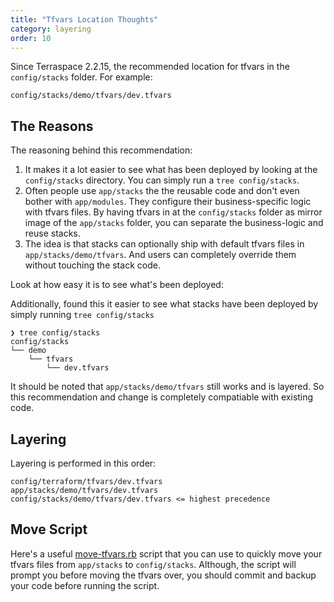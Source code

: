 ```yaml
---
title: "Tfvars Location Thoughts"
category: layering
order: 10
---
```


Since Terraspace 2.2.15, the recommended location for tfvars in the `config/stacks` folder. For example:

    config/stacks/demo/tfvars/dev.tfvars

## The Reasons

The reasoning behind this recommendation:

1. It makes it a lot easier to see what has been deployed by looking at the `config/stacks` directory. You can simply run a `tree config/stacks`.
2. Often people use `app/stacks` the the reusable code and don't even bother with `app/modules`. They configure their business-specific logic with tfvars files. By having tfvars in at the `config/stacks` folder as mirror image of the `app/stacks` folder, you can separate the business-logic and reuse stacks.
3. The idea is that stacks can optionally ship with default tfvars files in `app/stacks/demo/tfvars`. And users can completely override them without touching the stack code.

Look at how easy it is to see what's been deployed:

Additionally, found this it easier to see what stacks have been deployed by simply running `tree config/stacks`

    ❯ tree config/stacks
    config/stacks
    └── demo
        └── tfvars
            └── dev.tfvars


It should be noted that `app/stacks/demo/tfvars` still works and is layered. So this recommendation and change is completely compatiable with existing code.

## Layering

Layering is performed in this order:

    config/terraform/tfvars/dev.tfvars
    app/stacks/demo/tfvars/dev.tfvars
    config/stacks/demo/tfvars/dev.tfvars <= highest precedence

## Move Script

Here's a useful [move-tfvars.rb](https://gist.github.com/tongueroo/95a8e3c6d6d2e21c441cf7668e2b9117) script that you can use to quickly move your tfvars files from `app/stacks` to `config/stacks`. Although, the script will prompt you before moving the tfvars over, you should commit and backup your code before running the script.
